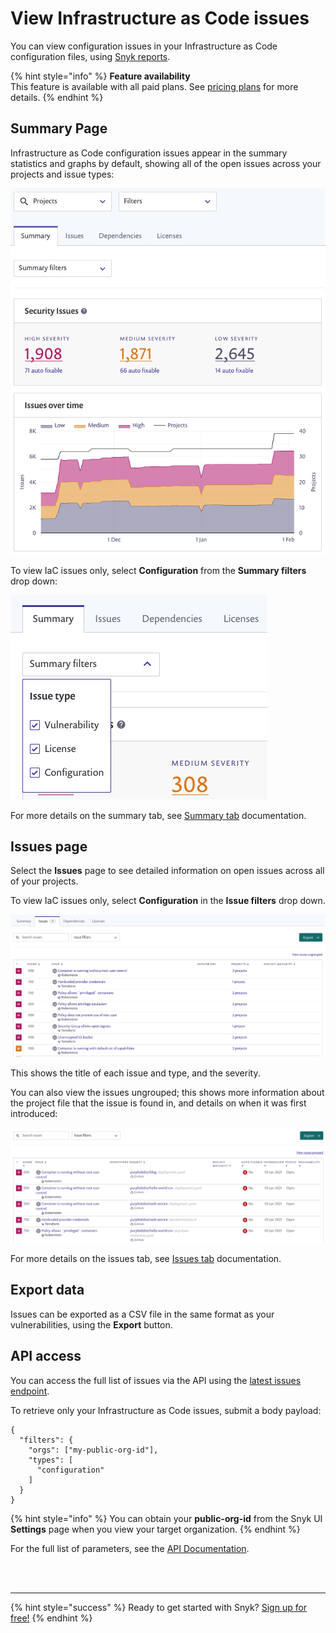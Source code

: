 # View Infrastructure as Code issues

You can view configuration issues in your Infrastructure as Code configuration files, using [Snyk reports](https://snyk.gitbook.io/user-docs/reports/reports).

{% hint style="info" %}
**Feature availability**  
This feature is available with all paid plans. See [pricing plans](https://snyk.io/plans/) for more details.
{% endhint %}

## Summary Page

Infrastructure as Code configuration issues appear in the summary statistics and graphs by default, showing all of the open issues across your projects and issue types:

![](../../.gitbook/assets/image4.png)

To view IaC issues only, select **Configuration** from the **Summary filters** drop down:

![](../../.gitbook/assets/screenshot_2021-02-17_at_14.22.50.png)

For more details on the summary tab, see [Summary tab](https://snyk.gitbook.io/user-docs/reports-1/reports/summary-tab) documentation.

## Issues page

Select the **Issues** page to see detailed information on open issues across all of your projects.

To view IaC issues only, select **Configuration** in the **Issue filters** drop down.

![](../../.gitbook/assets/image3.png)

This shows the title of each issue and type, and the severity.

You can also view the issues ungrouped; this shows more information about the project file that the issue is found in, and details on when it was first introduced:

![](../../.gitbook/assets/image2-3-%20%281%29%20%282%29%20%282%29%20%282%29%20%283%29%20%284%29%20%284%29%20%283%29%20%284%29.png)

For more details on the issues tab, see [Issues tab](https://snyk.gitbook.io/user-docs/reports-1/reports/issues-tab) documentation.

## Export data

Issues can be exported as a CSV file in the same format as your vulnerabilities, using the **Export** button.

## API access

You can access the full list of issues via the API using the [latest issues endpoint](https://snyk.docs.apiary.io/#reference/reporting-api/latest-issues/get-list-of-latest-issues?console=1).

To retrieve only your Infrastructure as Code issues, submit a body payload:

```text
{
  "filters": {
    "orgs": ["my-public-org-id"],
    "types": [
      "configuration"
    ]
  }
}
```

{% hint style="info" %}
You can obtain your **public-org-id** from the Snyk UI **Settings** page when you view your target organization.
{% endhint %}

For the full list of parameters, see the [API Documentation](https://snyk.docs.apiary.io/#reference/reporting-api/latest-issues/get-list-of-latest-issues?console=1).

 
<br><br><hr>

{% hint style="success" %}
Ready to get started with Snyk? [Sign up for free!](https://snyk.io/login?cta=sign-up&loc=footer&page=support_docs_page)
{% endhint %}